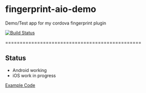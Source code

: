 # fingerprint-aio-demo
Demo/Test app for my cordova fingerprint plugin

[![Build Status](https://travis-ci.org/NiklasMerz/fingerprint-aio-demo.svg?branch=master)](https://travis-ci.org/NiklasMerz/fingerprint-aio-demo)

===============================================

## Status
* Android working
* iOS work in progress

[Example Code](https://github.com/NiklasMerz/fingerprint-aio-demo/blob/master/www/js/controllers.js)

